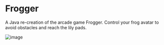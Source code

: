 # Frogger
A Java re-creation of the arcade game Frogger. Control your frog avatar to avoid obstacles and reach the lily pads. 

![image](https://user-images.githubusercontent.com/55353492/212790816-d06658c3-c3b4-4066-8193-2d0612d109c4.png)
